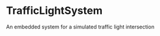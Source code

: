 TrafficLightSystem
==================

An embedded system for a simulated traffic light intersection
